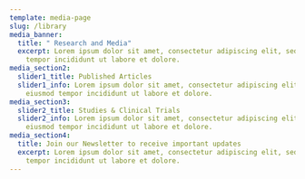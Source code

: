 ```yaml
---
template: media-page
slug: /library
media_banner:
  title: " Research and Media"
  excerpt: Lorem ipsum dolor sit amet, consectetur adipiscing elit, sed do eiusmod
    tempor incididunt ut labore et dolore.
media_section2:
  slider1_title: Published Articles
  slider1_info: Lorem ipsum dolor sit amet, consectetur adipiscing elit, sed do
    eiusmod tempor incididunt ut labore et dolore.
media_section3:
  slider2_title: Studies & Clinical Trials
  slider2_info: Lorem ipsum dolor sit amet, consectetur adipiscing elit, sed do
    eiusmod tempor incididunt ut labore et dolore.
media_section4:
  title: Join our Newsletter to receive important updates
  excerpt: Lorem ipsum dolor sit amet, consectetur adipiscing elit, sed do eiusmod
    tempor incididunt ut labore et dolore.
---
```

